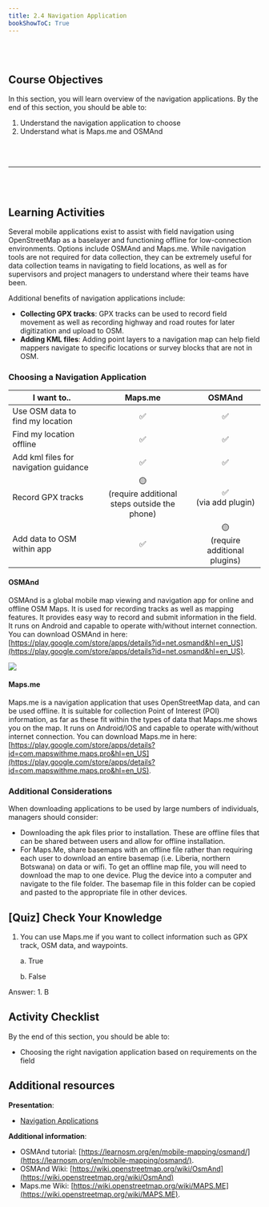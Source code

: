 ```yaml
---
title: 2.4 Navigation Application
bookShowToC: True
---
```


<br></br>

## Course Objectives

In this section, you will learn overview of the navigation applications. By the end of this section, you should be able to:

1. Understand the navigation application to choose
2. Understand what is Maps.me and OSMAnd

<br></br>
***
<br></br>

## Learning Activities

Several mobile applications exist to assist with field navigation using OpenStreetMap as a baselayer and functioning offline for low-connection environments. Options include OSMAnd and Maps.me. While navigation tools are not required for data collection, they can be extremely useful for data collection teams in navigating to field locations, as well as for supervisors and project managers to understand where their teams have been.

Additional benefits of navigation applications include:

- **Collecting GPX tracks**: GPX tracks can be used to record field movement as well as recording highway and road routes for later digitization and upload to OSM.
- **Adding KML files**: Adding point layers to a navigation map can help field mappers navigate to specific locations or survey blocks that are not in OSM.

### Choosing a Navigation Application

| I want to..                           |                       Maps.me                       |               OSMAnd                |
| ------------------------------------- | :-------------------------------------------------: | :---------------------------------: |
| Use OSM data to find my location      |                         ✅                          |                 ✅                  |
| Find my location offline              |                         ✅                          |                 ✅                  |
| Add kml files for navigation guidance |                         ✅                          |                 ✅                  |
| Record GPX tracks                     | 🟡<br/>(require additional steps outside the phone) |       ✅<br/>(via add plugin)       |
| Add data to OSM within app            |                         ✅                          | 🟡<br/>(require additional plugins) |


#### OSMAnd

OSMAnd is a global mobile map viewing and navigation app for online and offline OSM Maps. It is used for recording tracks as well as mapping features. It provides easy way to record and submit information in the field. It runs on Android and capable to operate with/without internet connection. You can download OSMAnd in here: [https://play.google.com/store/apps/details?id=net.osmand&hl=en_US](https://play.google.com/store/apps/details?id=net.osmand&hl=en_US).

![](/images/2_field_mapping_prep/navigation_applications/020501_osm_and.png)

#### Maps.me

Maps.me is a navigation application that uses OpenStreetMap data, and can be used offline. It is suitable for collection Point of Interest (POI) information, as far as these fit within the types of data that Maps.me shows you on the map. It runs on Android/IOS and capable to operate with/without internet connection. You can download Maps.me in here: [https://play.google.com/store/apps/details?id=com.mapswithme.maps.pro&hl=en_US](https://play.google.com/store/apps/details?id=com.mapswithme.maps.pro&hl=en_US).

### Additional Considerations

When downloading applications to be used by large numbers of individuals, managers should consider:

- Downloading the apk files prior to installation. These are offline files that can be shared between users and allow for offline installation.
- For Maps.Me, share basemaps with an offline file rather than requiring each user to download an entire basemap (i.e. Liberia, northern Botswana) on data or wifi. To get an offline map file, you will need to download the map to one device. Plug the device into a computer and navigate to the file folder. The basemap file in this folder can be copied and pasted to the appropriate file in other devices.

## [Quiz] Check Your Knowledge

1. You can use Maps.me if you want to collect information such as GPX track, OSM data, and waypoints.
    
    a. True
    
    b. False

Answer: 1. B

## Activity Checklist

By the end of this section, you should be able to:
- Choosing the right navigation application based on requirements on the field

## Additional resources

**Presentation**:

- [Navigation Applications](https://docs.google.com/presentation/d/1pio6SeVv93IVWl2_UM6tg2CR-AJE1SfqEKUJZM90o0g/edit?usp=sharing)

**Additional information**:

- OSMAnd tutorial: [https://learnosm.org/en/mobile-mapping/osmand/](https://learnosm.org/en/mobile-mapping/osmand/).
- OSMAnd Wiki: [https://wiki.openstreetmap.org/wiki/OsmAnd](https://wiki.openstreetmap.org/wiki/OsmAnd)
- Maps.me Wiki: [https://wiki.openstreetmap.org/wiki/MAPS.ME](https://wiki.openstreetmap.org/wiki/MAPS.ME).

